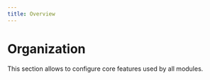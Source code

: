 ```yaml
---
title: Overview
---
```


# Organization

This section allows to configure core features used by all modules.